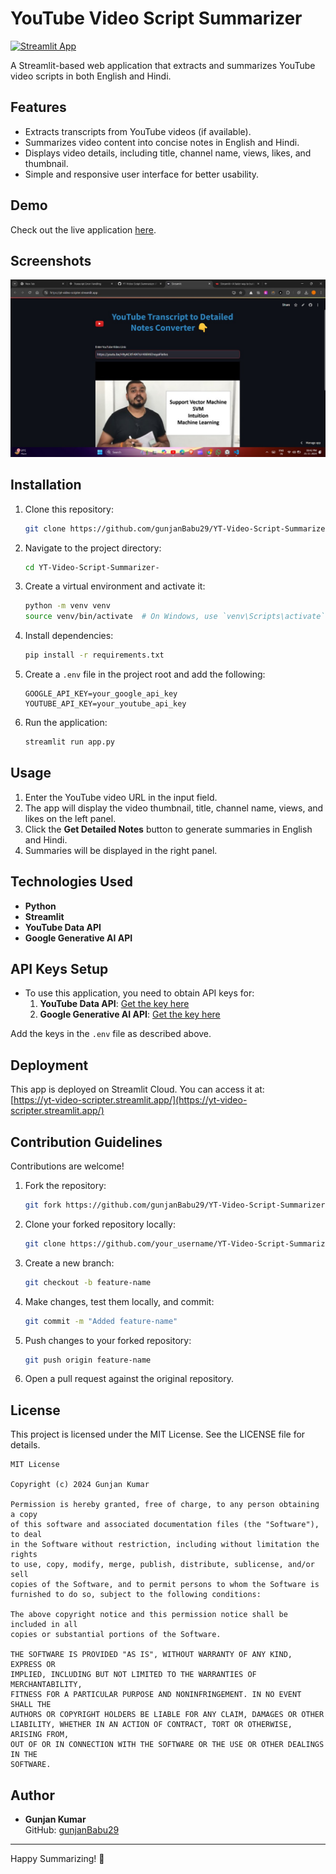 
# YouTube Video Script Summarizer  

[![Streamlit App](https://static.streamlit.io/badges/streamlit_badge_black_red.svg)](https://yt-video-scripter.streamlit.app/)  

A Streamlit-based web application that extracts and summarizes YouTube video scripts in both English and Hindi.  

## Features  
- Extracts transcripts from YouTube videos (if available).  
- Summarizes video content into concise notes in English and Hindi.  
- Displays video details, including title, channel name, views, likes, and thumbnail.  
- Simple and responsive user interface for better usability.  

## Demo  
Check out the live application [here](https://yt-video-scripter.streamlit.app/).  

## Screenshots  
![App Screenshot](https://github.com/gunjanBabu29/YT-Video-Script-Summarizer-/blob/main/img.jpg)  
 

## Installation  

1. Clone this repository:  
   ```bash  
   git clone https://github.com/gunjanBabu29/YT-Video-Script-Summarizer-.git  
   ```  

2. Navigate to the project directory:  
   ```bash  
   cd YT-Video-Script-Summarizer-  
   ```  

3. Create a virtual environment and activate it:  
   ```bash  
   python -m venv venv  
   source venv/bin/activate  # On Windows, use `venv\Scripts\activate`  
   ```  

4. Install dependencies:  
   ```bash  
   pip install -r requirements.txt  
   ```  

5. Create a `.env` file in the project root and add the following:  
   ```env  
   GOOGLE_API_KEY=your_google_api_key  
   YOUTUBE_API_KEY=your_youtube_api_key  
   ```  

6. Run the application:  
   ```bash  
   streamlit run app.py  
   ```  

## Usage  

1. Enter the YouTube video URL in the input field.  
2. The app will display the video thumbnail, title, channel name, views, and likes on the left panel.  
3. Click the **Get Detailed Notes** button to generate summaries in English and Hindi.  
4. Summaries will be displayed in the right panel.  

## Technologies Used  
- **Python**  
- **Streamlit**  
- **YouTube Data API**  
- **Google Generative AI API**  

## API Keys Setup  

- To use this application, you need to obtain API keys for:  
  1. **YouTube Data API**: [Get the key here](https://console.cloud.google.com/)  
  2. **Google Generative AI API**: [Get the key here](https://console.cloud.google.com/)  

Add the keys in the `.env` file as described above.  

## Deployment  

This app is deployed on Streamlit Cloud. You can access it at:  
[https://yt-video-scripter.streamlit.app/](https://yt-video-scripter.streamlit.app/)  

## Contribution Guidelines  

Contributions are welcome!  

1. Fork the repository:  
   ```bash  
   git fork https://github.com/gunjanBabu29/YT-Video-Script-Summarizer-.git  
   ```  

2. Clone your forked repository locally:  
   ```bash  
   git clone https://github.com/your_username/YT-Video-Script-Summarizer-.git  
   ```  

3. Create a new branch:  
   ```bash  
   git checkout -b feature-name  
   ```  

4. Make changes, test them locally, and commit:  
   ```bash  
   git commit -m "Added feature-name"  
   ```  

5. Push changes to your forked repository:  
   ```bash  
   git push origin feature-name  
   ```  

6. Open a pull request against the original repository.  

## License  

This project is licensed under the MIT License. See the LICENSE file for details.  

```plaintext  
MIT License  

Copyright (c) 2024 Gunjan Kumar  

Permission is hereby granted, free of charge, to any person obtaining a copy  
of this software and associated documentation files (the "Software"), to deal  
in the Software without restriction, including without limitation the rights  
to use, copy, modify, merge, publish, distribute, sublicense, and/or sell  
copies of the Software, and to permit persons to whom the Software is  
furnished to do so, subject to the following conditions:  

The above copyright notice and this permission notice shall be included in all  
copies or substantial portions of the Software.  

THE SOFTWARE IS PROVIDED "AS IS", WITHOUT WARRANTY OF ANY KIND, EXPRESS OR  
IMPLIED, INCLUDING BUT NOT LIMITED TO THE WARRANTIES OF MERCHANTABILITY,  
FITNESS FOR A PARTICULAR PURPOSE AND NONINFRINGEMENT. IN NO EVENT SHALL THE  
AUTHORS OR COPYRIGHT HOLDERS BE LIABLE FOR ANY CLAIM, DAMAGES OR OTHER  
LIABILITY, WHETHER IN AN ACTION OF CONTRACT, TORT OR OTHERWISE, ARISING FROM,  
OUT OF OR IN CONNECTION WITH THE SOFTWARE OR THE USE OR OTHER DEALINGS IN THE  
SOFTWARE.  
```  

## Author  

- **Gunjan Kumar**  
  GitHub: [gunjanBabu29](https://github.com/gunjanBabu29)  

---  

Happy Summarizing! 🚀
